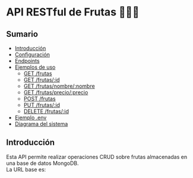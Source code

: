 # API RESTful de Frutas 🍎🍌🍍

## Sumario
- [Introducción](#introducción)
- [Configuración](#configuración)
- [Endpoints](#endpoints)
- [Ejemplos de uso](#ejemplos-de-uso)
  - [GET /frutas](#get-frutas)
  - [GET /frutas/:id](#get-frutasid)
  - [GET /frutas/nombre/:nombre](#get-frutasnombrenombre)
  - [GET /frutas/precio/:precio](#get-frutasprecioprecio)
  - [POST /frutas](#post-frutas)
  - [PUT /frutas/:id](#put-frutasid)
  - [DELETE /frutas/:id](#delete-frutasid)
- [Ejemplo .env](#ejemplo-env)
- [Diagrama del sistema](#diagrama-del-sistema)

## Introducción

Esta API permite realizar operaciones CRUD sobre frutas almacenadas en una base de datos MongoDB.  
La URL base es:  

